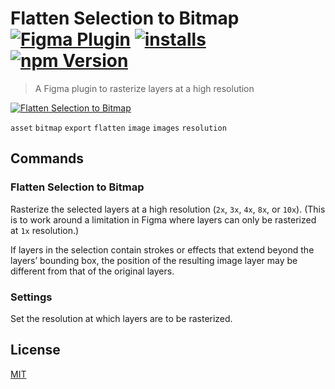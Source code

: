 # Flatten Selection to Bitmap [![Figma Plugin](https://img.shields.io/badge/figma-Flatten%20Selection%20to%20Bitmap-yellow?cacheSeconds=1800)](https://figma.com/community/plugin/837846252158418235/Flatten-Selection-to-Bitmap) [![installs](https://img.shields.io/endpoint?cacheSeconds=1800&url=https://yuanqing.github.io/figma-plugins-stats/plugin/837846252158418235/installs.json)](https://figma.com/community/plugin/837846252158418235/Flatten-Selection-to-Bitmap) [![npm Version](https://img.shields.io/npm/v/figma-flatten-selection-to-bitmap?cacheSeconds=1800)](https://npmjs.com/package/figma-flatten-selection-to-bitmap)

> A Figma plugin to rasterize layers at a high resolution

[![Flatten Selection to Bitmap](https://raw.githubusercontent.com/yuanqing/figma-plugins/master/packages/figma-flatten-selection-to-bitmap/media/cover.png)](https://figma.com/community/plugin/837846252158418235/Flatten-Selection-to-Bitmap)

`asset` `bitmap` `export` `flatten` `image` `images` `resolution`

## Commands

### Flatten Selection to Bitmap

Rasterize the selected layers at a high resolution (`2x`, `3x`, `4x`, `8x`, or `10x`). (This is to work around a limitation in Figma where layers can only be rasterized at `1x` resolution.)

If layers in the selection contain strokes or effects that extend beyond the layers’ bounding box, the position of the resulting image layer may be different from that of the original layers.

### Settings

Set the resolution at which layers are to be rasterized.

## License

[MIT](/LICENSE.md)
